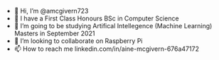 - 👋 Hi, I’m @amcgivern723
- 👀 I have a First Class Honours BSc in Computer Science
- 🌱 I’m going to be studying Artifical Intellegence (Machine Learning) Masters in September 2021
- 💞️ I’m looking to collaborate on Raspberry Pi 
- 📫 How to reach me linkedin.com/in/aine-mcgivern-676a47172

<!---
amcgivern723/amcgivern723 is a ✨ special ✨ repository because its `README.md` (this file) appears on your GitHub profile.
You can click the Preview link to take a look at your changes.
--->
